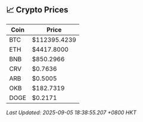 ## 📈 Crypto Prices

| Coin | Price |
| ---- | ----- |
| BTC | $112395.4239 |
| ETH | $4417.8000 |
| BNB | $850.2966 |
| CRV | $0.7636 |
| ARB | $0.5005 |
| OKB | $182.7319 |
| DOGE | $0.2171 |

_Last Updated: 2025-09-05 18:38:55.207 +0800 HKT_